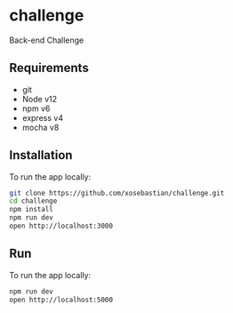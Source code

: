 # challenge
Back-end Challenge

## Requirements
- git
- Node v12
- npm v6
- express v4
- mocha v8

## Installation
To run the app locally:
```bash
git clone https://github.com/xosebastian/challenge.git
cd challenge
npm install
npm run dev
open http://localhost:3000
```
## Run
To run the app locally:
```bash
npm run dev
open http://localhost:5000
```
